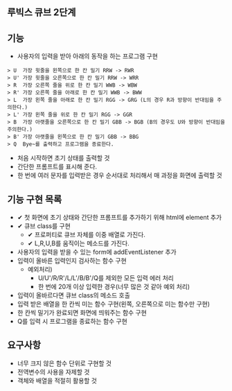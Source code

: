 ## 루빅스 큐브 2단계

## 기능

- 사용자의 입력을 받아 아래의 동작을 하는 프로그램 구현

```
> U  가장 윗줄을 왼쪽으로 한 칸 밀기 RRW -> RWR
> U' 가장 윗줄을 오른쪽으로 한 칸 밀기 RRW -> WRR
> R  가장 오른쪽 줄을 위로 한 칸 밀기 WWB -> WBW
> R' 가장 오른쪽 줄을 아래로 한 칸 밀기 WWB -> BWW
> L  가장 왼쪽 줄을 아래로 한 칸 밀기 RGG -> GRG (L의 경우 R과 방향이 반대임을 주의한다.)
> L' 가장 왼쪽 줄을 위로 한 칸 밀기 RGG -> GGR
> B  가장 아랫줄을 오른쪽으로 한 칸 밀기 GBB -> BGB (B의 경우도 U와 방향이 반대임을 주의한다.)
> B' 가장 아랫줄을 왼쪽으로 한 칸 밀기 GBB -> BBG
> Q  Bye~를 출력하고 프로그램을 종료한다.
```

- 처음 시작하면 초기 상태를 출력할 것
- 간단한 프롬프트를 표시해 준다.
- 한 번에 여러 문자를 입력받은 경우 순서대로 처리해서 매 과정을 화면에 출력할 것

## 기능 구현 목록

- ✔ 첫 화면에 초기 상태와 간단한 프롬프트를 추가하기 위해 html에 element 추가
- ✔ 큐브 class를 구현
  - ✔ 프로퍼티로 큐브 자체를 이중 배열로 가진다.
  - ✔ L,R,U,B를 움직이는 메소드를 가진다.
- 사용자의 입력을 받을 수 있는 form에 addEventListener 추가
- 입력이 올바른 입력인지 검사하는 함수 구현
  - 예외처리)
    - U/U'/R/R'/L/L'/B/B'/Q를 제외한 모든 입력 에러 처리
    - 한 번에 20개 이상 입력한 경우(너무 많은 것 같아 예외 처리)
- 입력이 올바르다면 큐브 class의 메소드 호출
- 입력 받은 배열을 한 칸씩 미는 함수 구현(왼쪽, 오른쪽으로 미는 함수만 구현)
- 한 칸씩 밀기가 완료되면 화면에 띄워주는 함수 구현
- Q를 입력 시 프로그램을 종료하는 함수 구현

## 요구사항

- 너무 크지 않은 함수 단위로 구현할 것
- 전역변수의 사용을 자제할 것
- 객체와 배열을 적절히 활용할 것
